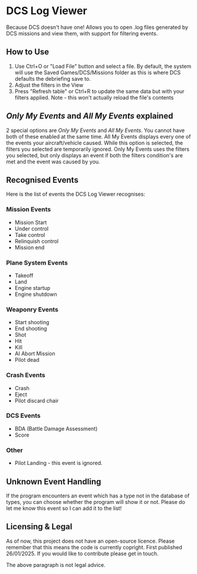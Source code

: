 # DCS Log Viewer

Because DCS doesn't have one! Allows you to open .log files generated by DCS missions and view them, with support for filtering events. 

## How to Use

1. Use Ctrl+O or "Load File" button and select a file. By default, the system will use the Saved Games/DCS/Missions folder as this is where DCS defaults the debriefing save to.
2. Adjust the filters in the View
3. Press "Refresh table" or Ctrl+R to update the same data but with your filters applied. Note - this won't actually reload the file's contents

## _Only My Events_ and _All My Events_ explained
2 special options are _Only My Events_ and _All My Events_. You cannot have both of these enabled at the same time. All My Events displays every one of the events your aircraft/vehicle caused. While this option is selected, the filters you selected are temporarily ignored.
Only My Events uses the filters you selected, but only displays an event if both the filters condition's are met and the event was caused by you.

## Recognised Events
Here is the list of events the DCS Log Viewer recognises:

### Mission Events
- Mission Start
- Under control
- Take control
- Relinquish control
- Mission end

### Plane System Events
- Takeoff
- Land
- Engine startup
- Engine shutdown

### Weaponry Events
- Start shooting
- End shooting
- Shot
- Hit 
- Kill
- AI Abort Mission
- Pilot dead

### Crash Events
- Crash
- Eject
- Pilot discard chair

### DCS Events
- BDA (Battle Damage Assessment)
- Score

### Other
- Pilot Landing - this event is ignored.

## Unknown Event Handling
If the program encounters an event which has a type not in the database of types, you can choose whether the program will show it or not. Please do let me know this event so I can add it to the list!

## Licensing & Legal
As of now, this project does not have an open-source licence. Please remember that this means the code is currently copright. First published 26/01/2025. If you would like to contribute please get in touch.

The above paragraph is not legal advice.